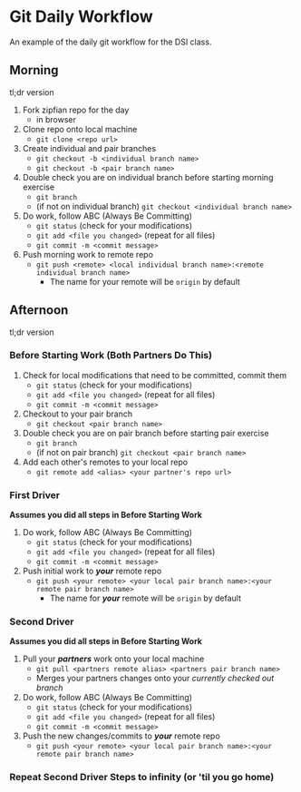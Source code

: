 # Git Daily Workflow
An example of the daily git workflow for the DSI class.

## Morning

tl;dr version

1. Fork zipfian repo for the day
    * in browser
2. Clone repo onto local machine
    * `git clone <repo url>`
3. Create individual and pair branches
    * `git checkout -b <individual branch name>`
    * `git checkout -b <pair branch name>`
4. Double check you are on individual branch before starting morning exercise
    * `git branch`
    * (if not on individual branch) `git checkout <individual branch name>`
5. Do work, follow ABC (Always Be Committing)
    * `git status` (check for your modifications)
    * `git add <file you changed>` (repeat for all files)
    * `git commit -m <commit message>`
6. Push morning work to remote repo
    * `git push <remote> <local individual branch name>:<remote individual branch name>`
        * The name for your remote will be `origin` by default

## Afternoon

tl;dr version

### Before Starting Work (Both Partners Do This)
1. Check for local modifications that need to be committed, commit them
    * `git status` (check for your modifications)
    * `git add <file you changed>` (repeat for all files)
    * `git commit -m <commit message>`
2. Checkout to your pair branch
    * `git checkout <pair branch name>`
3. Double check you are on pair branch before starting pair exercise
    * `git branch`
    * (if not on pair branch) `git checkout <pair branch name>`
4. Add each other's remotes to your local repo
    * `git remote add <alias> <your partner's repo url>`

### First Driver
**Assumes you did all steps in Before Starting Work**

1. Do work, follow ABC (Always Be Committing)
    * `git status` (check for your modifications)
    * `git add <file you changed>` (repeat for all files)
    * `git commit -m <commit message>`
2. Push initial work to ***your*** remote repo
    * `git push <your remote> <your local pair branch name>:<your remote pair branch name>`
        * The name for ***your*** remote will be `origin` by default

### Second Driver
**Assumes you did all steps in Before Starting Work**

1. Pull your ***partners*** work onto your local machine
    * `git pull <partners remote alias> <partners pair branch name>`
    * Merges your partners changes onto your *currently checked out branch*
2. Do work, follow ABC (Always Be Committing)
    * `git status` (check for your modifications)
    * `git add <file you changed>` (repeat for all files)
    * `git commit -m <commit message>`
3. Push the new changes/commits to ***your*** remote repo
    * `git push <your remote> <your local pair branch name>:<your remote pair branch name>`

### Repeat Second Driver Steps to infinity (or 'til you go home)
